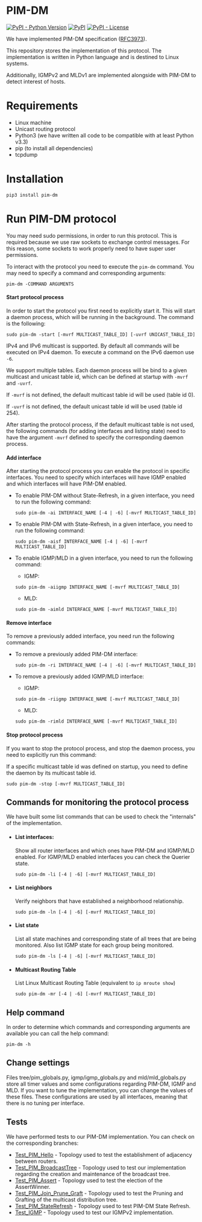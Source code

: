 # PIM-DM

[![PyPI - Python Version](https://img.shields.io/pypi/pyversions/pim-dm)](https://pypi.org/project/pim-dm/)
[![PyPI](https://img.shields.io/pypi/v/pim-dm)](https://pypi.org/project/pim-dm/)
[![PyPI - License](https://img.shields.io/pypi/l/pim-dm)](https://github.com/pedrofran12/pim_dm/blob/master/LICENSE)

We have implemented PIM-DM specification ([RFC3973](https://tools.ietf.org/html/rfc3973)).

This repository stores the implementation of this protocol. The implementation is written in Python language and is destined to Linux systems.

Additionally, IGMPv2 and MLDv1 are implemented alongside with PIM-DM to detect interest of hosts.


# Requirements

 - Linux machine
 - Unicast routing protocol
 - Python3 (we have written all code to be compatible with at least Python v3.3)
 - pip (to install all dependencies)
 - tcpdump


# Installation

  ```
  pip3 install pim-dm 
  ```



# Run PIM-DM protocol

You may need sudo permissions, in order to run this protocol. This is required because we use raw sockets to exchange control messages. For this reason, some sockets to work properly need to have super user permissions.

To interact with the protocol you need to execute the `pim-dm` command. You may need to specify a command and corresponding arguments:

   `pim-dm -COMMAND ARGUMENTS`


#### Start protocol process

In order to start the protocol you first need to explicitly start it. This will start a daemon process, which will be running in the background. The command is the following:
  ```
  sudo pim-dm -start [-mvrf MULTICAST_TABLE_ID] [-uvrf UNICAST_TABLE_ID]
  ```

IPv4 and IPv6 multicast is supported. By default all commands will be executed on IPv4 daemon. To execute a command on the IPv6 daemon use `-6`. 

We support multiple tables. Each daemon process will be bind to a given multicast and unicast table id, which can be defined at startup with `-mvrf` and `-uvrf`.

If `-mvrf` is not defined, the default multicast table id will be used (table id 0).

If `-uvrf` is not defined, the default unicast table id will be used (table id 254).

After starting the protocol process, if the default multicast table is not used, the following commands (for adding interfaces and listing state) need to have the argument `-mvrf` defined to specify the corresponding daemon process.


#### Add interface

After starting the protocol process you can enable the protocol in specific interfaces. You need to specify which interfaces will have IGMP enabled and which interfaces will have PIM-DM enabled.

- To enable PIM-DM without State-Refresh, in a given interface, you need to run the following command:

   ```
   sudo pim-dm -ai INTERFACE_NAME [-4 | -6] [-mvrf MULTICAST_TABLE_ID]
   ```

- To enable PIM-DM with State-Refresh, in a given interface, you need to run the following command:

   ```
   sudo pim-dm -aisf INTERFACE_NAME [-4 | -6] [-mvrf MULTICAST_TABLE_ID]
   ```

- To enable IGMP/MLD in a given interface, you need to run the following command:

   - IGMP:
   ```
   sudo pim-dm -aiigmp INTERFACE_NAME [-mvrf MULTICAST_TABLE_ID]
   ```

   - MLD:
   ```
   sudo pim-dm -aimld INTERFACE_NAME [-mvrf MULTICAST_TABLE_ID]
   ```

#### Remove interface

To remove a previously added interface, you need run the following commands:

- To remove a previously added PIM-DM interface:

   ```
   sudo pim-dm -ri INTERFACE_NAME [-4 | -6] [-mvrf MULTICAST_TABLE_ID]
   ```

- To remove a previously added IGMP/MLD interface:
   - IGMP:
   ```
   sudo pim-dm -riigmp INTERFACE_NAME [-mvrf MULTICAST_TABLE_ID]
   ```

   - MLD:
   ```
   sudo pim-dm -rimld INTERFACE_NAME [-mvrf MULTICAST_TABLE_ID]
   ```


#### Stop protocol process

If you want to stop the protocol process, and stop the daemon process, you need to explicitly run this command:

If a specific multicast table id was defined on startup, you need to define the daemon by its multicast table id.

   ```
   sudo pim-dm -stop [-mvrf MULTICAST_TABLE_ID]
   ```



## Commands for monitoring the protocol process
We have built some list commands that can be used to check the "internals" of the implementation.

 - #### List interfaces:

	 Show all router interfaces and which ones have PIM-DM and IGMP/MLD enabled. For IGMP/MLD enabled interfaces you can check the Querier state.

   ```
   sudo pim-dm -li [-4 | -6] [-mvrf MULTICAST_TABLE_ID]
   ```

 - #### List neighbors
	 Verify neighbors that have established a neighborhood relationship.

   ```
   sudo pim-dm -ln [-4 | -6] [-mvrf MULTICAST_TABLE_ID]
   ```

 - #### List state
    List all state machines and corresponding state of all trees that are being monitored. Also list IGMP state for each group being monitored.

   ```
   sudo pim-dm -ls [-4 | -6] [-mvrf MULTICAST_TABLE_ID]
   ```

 - #### Multicast Routing Table
   List Linux Multicast Routing Table (equivalent to `ip mroute show`)

   ```
   sudo pim-dm -mr [-4 | -6] [-mvrf MULTICAST_TABLE_ID]
   ```


## Help command
In order to determine which commands and corresponding arguments are available you can call the help command:

   ```
   pim-dm -h
   ```


## Change settings

Files tree/pim_globals.py, igmp/igmp_globals.py and mld/mld_globals.py store all timer values and some configurations regarding PIM-DM, IGMP and MLD. If you want to tune the implementation, you can change the values of these files. These configurations are used by all interfaces, meaning that there is no tuning per interface.


## Tests

We have performed tests to our PIM-DM implementation. You can check on the corresponding branches:

- [Test_PIM_Hello](https://github.com/pedrofran12/pim_dm/tree/Test_PIM_Hello) - Topology used to test the establishment of adjacency between routers.
- [Test_PIM_BroadcastTree](https://github.com/pedrofran12/pim_dm/tree/Test_PIM_BroadcastTree) - Topology used to test our implementation regarding the creation and maintenance of the broadcast tree.
- [Test_PIM_Assert](https://github.com/pedrofran12/pim_dm/tree/Test_PIM_Assert) - Topology used to test the election of the AssertWinner.
- [Test_PIM_Join_Prune_Graft](https://github.com/pedrofran12/pim_dm/tree/Test_PIM_Join_Prune_Graft) - Topology used to test the Pruning and Grafting of the multicast distribution tree.
- [Test_PIM_StateRefresh](https://github.com/pedrofran12/pim_dm/tree/Test_PIM_StateRefresh) - Topology used to test PIM-DM State Refresh.
- [Test_IGMP](https://github.com/pedrofran12/pim_dm/tree/Test_IGMP) - Topology used to test our IGMPv2 implementation.
